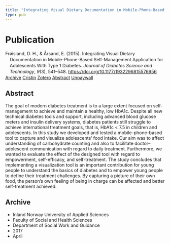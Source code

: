 ```yaml
---
title: "Integrating Visual Dietary Documentation in Mobile-Phone-Based Self-Management Application for Adolescents With Type 1 Diabetes"
type: pub
---
```

<h1>Publication</h1>
<article id="csl-bib-container-I6PGVWRJ" class="csl-bib-container">
  <div class="csl-bib-body" style="line-height: 1.35; padding-left: 1em; text-indent:-1em;">
  <div class="csl-entry">Fr&#xF8;island, D. H., &amp; &#xC5;rsand, E. (2015). Integrating Visual Dietary Documentation in Mobile-Phone-Based Self-Management Application for Adolescents With Type 1 Diabetes. <i>Journal of Diabetes Science and Technology</i>, <i>9</i>(3), 541&#x2013;548. <a href="https://doi.org/10.1177/1932296815576956">https://doi.org/10.1177/1932296815576956</a></div>
</div>
  <div class="csl-bib-buttons">
    <a href="#taxonomy-article-I6PGVWRJ" class="csl-bib-button">Archive</a>
    <a href="https://app.cristin.no/results/show.jsf?id=1463332" alt="Cristin URL" class="csl-bib-button">Cristin</a>
    <a href="http://zotero.org/groups/5022929/items/I6PGVWRJ" alt="Zotero URL" class="csl-bib-button">Zotero</a>
    <a href="#abstract-article-I6PGVWRJ" class="csl-bib-button">Abstract</a>
    <a href="https://journals.sagepub.com/doi/pdf/10.1177/1932296815576956" class="csl-bib-button">Unpaywall</a>
  </div>
  <div id="csl-bib-meta-container-I6PGVWRJ"></div>
</article>
<div id="csl-bib-meta-I6PGVWRJ" class="csl-bib-meta">
  <article id="abstract-article-I6PGVWRJ" class="abstract-article">
    <h1>Abstract</h1>
    The goal of modern diabetes treatment is to a large extent focused on self-management to achieve and maintain a healthy, low HbA1c. Despite all new technical diabetes tools and support, including advanced blood glucose meters and insulin delivery systems, diabetes patients still struggle to achieve international treatment goals, that is, HbA1c &lt; 7.5 in children and adolescents. In this study we developed and tested a mobile-phone-based tool to capture and visualize adolescents’ food intake. Our aim was to affect understanding of carbohydrate counting and also to facilitate doctor–adolescent communication with regard to daily treatment. Furthermore, we wanted to evaluate the effect of the designed tool with regard to empowerment, self-efficacy, and self-treatment. The study concludes that implementing a visualization tool is an important contribution for young people to understand the basics of diabetes and to empower young people to define their treatment challenges. By capturing a picture of their own food, the person’s own feeling of being in charge can be affected and better self-treatment achieved.
  </article>
  <article id="taxonomy-article-I6PGVWRJ" class="taxonomy-article">
    <h1>Archive</h1>
    <ul>
      <li>Inland Norway University of Applied Sciences</li>
      <li>Faculty of Social and Health Sciences</li>
      <li>Department of Social Work and Guidance</li>
      <li>2017</li>
      <li>April</li>
    </ul>
  </article>
</div>
